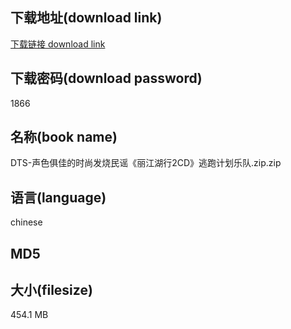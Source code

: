 ## 下载地址(download link)
[下载链接 download link](https://tutu365.netlify.app/?s=DTS-%E5%A3%B0%E8%89%B2%E4%BF%B1%E4%BD%B3%E7%9A%84%E6%97%B6%E5%B0%9A%E5%8F%91%E7%83%A7%E6%B0%91%E8%B0%A3%E3%80%8A%E4%B8%BD%E6%B1%9F%E6%B9%96%E8%A1%8C2CD%E3%80%8B%E9%80%83%E8%B7%91%E8%AE%A1%E5%88%92%E4%B9%90%E9%98%9F.zip)

## 下载密码(download password)
1866

## 名称(book name)
DTS-声色俱佳的时尚发烧民谣《丽江湖行2CD》逃跑计划乐队.zip.zip

## 语言(language)
chinese

## MD5


## 大小(filesize)
454.1 MB
